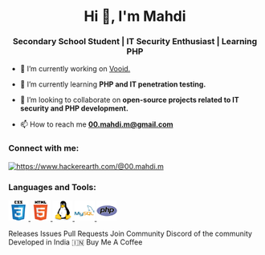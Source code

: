 
<h1 align="center">Hi 👋, I'm Mahdi</h1>
<h3 align="center">Secondary School Student | IT Security Enthusiast | Learning PHP</h3>

- 🔭 I’m currently working on [Vooid.](https://vooid.de)

- 🌱 I’m currently learning **PHP and IT penetration testing.**

- 👯 I’m looking to collaborate on **open-source projects related to IT security and PHP development.**

- 📫 How to reach me **00.mahdi.m@gmail.com**

<h3 align="left">Connect with me:</h3>
<p align="left">
<a href="https://www.hackerearth.com/https://www.hackerearth.com/@00.mahdi.m" target="blank"><img align="center" src="https://raw.githubusercontent.com/rahuldkjain/github-profile-readme-generator/master/src/images/icons/Social/hackerearth.svg" alt="https://www.hackerearth.com/@00.mahdi.m" height="30" width="40" /></a>
</p>

<h3 align="left">Languages and Tools:</h3>
<p align="left"> <a href="https://www.w3schools.com/css/" target="_blank" rel="noreferrer"> <img src="https://raw.githubusercontent.com/devicons/devicon/master/icons/css3/css3-original-wordmark.svg" alt="css3" width="40" height="40"/> </a> <a href="https://www.w3.org/html/" target="_blank" rel="noreferrer"> <img src="https://raw.githubusercontent.com/devicons/devicon/master/icons/html5/html5-original-wordmark.svg" alt="html5" width="40" height="40"/> </a> <a href="https://www.linux.org/" target="_blank" rel="noreferrer"> <img src="https://raw.githubusercontent.com/devicons/devicon/master/icons/linux/linux-original.svg" alt="linux" width="40" height="40"/> </a> <a href="https://www.mysql.com/" target="_blank" rel="noreferrer"> <img src="https://raw.githubusercontent.com/devicons/devicon/master/icons/mysql/mysql-original-wordmark.svg" alt="mysql" width="40" height="40"/> </a> <a href="https://www.php.net" target="_blank" rel="noreferrer"> <img src="https://raw.githubusercontent.com/devicons/devicon/master/icons/php/php-original.svg" alt="php" width="40" height="40"/> </a> </p>

Releases
Issues
Pull Requests
Join Community
Discord of the community
Developed in India 🇮🇳
Buy Me A Coffee
